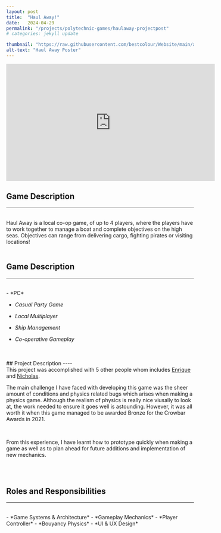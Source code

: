 ```yaml
---
layout: post
title:  "Haul Away!"
date:   2024-04-29
permalink: "/projects/polytechnic-games/haulaway-projectpost"
# categories: jekyll update

thumbnail: "https://raw.githubusercontent.com/bestcolour/Website/main/assets/image/HaulAway/Screenshot3.jpg"
alt-text: "Haul Away Poster"
---
```



<!-- <iframe width="420" height="315" -->
<!-- src="https://youtu.be/xUZIs_LsrbQ"> -->
<!-- </iframe> -->
<iframe width="560" height="315" src="https://www.youtube.com/embed/xUZIs_LsrbQ?si=5WPy49XN0inDt9e1" title="YouTube video player" frameborder="0" allow="accelerometer; autoplay; clipboard-write; encrypted-media; gyroscope; picture-in-picture; web-share" referrerpolicy="strict-origin-when-cross-origin" allowfullscreen></iframe>

## Game Description
----
<br>
Haul Away is a local co-op game, of up to 4 players, where the players have to work together to manage a boat and complete objectives on the high seas. Objectives can range from delivering cargo, fighting pirates or visiting locations!

<br>
<br>

## Game Description
----
<br>
- *PC*

- *Casual Party Game*

- *Local Multiplayer*

- *Ship Management*

- *Co-operative Gameplay*



<br>
<br>
## Project Description
----
<br>
This project was accomplished with 5 other people whom includes <a href="https://enriquecmarcelo.github.io/" target="_blank">Enrique</a> and <a href="https://kaixingnicholas.wixsite.com/gdportfolio" target="_blank">Nicholas</a>.

<br>

The main challenge I have faced with developing this game was the sheer amount of conditions and physics related bugs which arises when making a physics game. Although the realism of physics is really nice viusally to look at, the work needed to ensure it goes well is astounding. However, it was all worth it when this game managed to be awarded Bronze for the Crowbar Awards in 2021.

<br>

From this experience, I have learnt how to prototype quickly when making a game as well as to plan ahead for future additions and implementation of new mechanics.

<br>
<br>

## Roles and Responsibilities
----
<br>
- *Game Systems & Architecture*
- *Gameplay Mechanics*
- *Player Controller*
- *Bouyancy Physics*
- *UI & UX Design*

